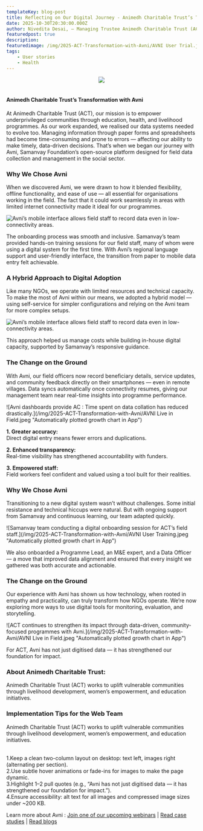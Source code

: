 ```yaml
---
templateKey: blog-post
title: Reflecting on Our Digital Journey - Animedh Charitable Trust’s Transformation with Avni
date: 2025-10-30T20:30:00.000Z
author: Nivedita Desai, – Managing Trustee Animedh Charitable Trust (ACT)
featuredpost: true
description: 
featuredimage: /img/2025-ACT-Transformation-with-Avni/AVNI User Trial.jpeg
tags:
    - User stories
    - Health
---
```


<div style="text-align: center;">
<a href="https://forms.gle/zD2A4cPRtpdcczPe9" target="_blank" rel="noopener noreferrer">
  <img src="/img/2025-ACT-Transformation-with-Avni/AVNI User Trial.jpeg"/>
</a>
</div>

<br>

#### Animedh Charitable Trust’s Transformation with Avni

At Animedh Charitable Trust (ACT), our mission is to empower underprivileged communities through education, health, and livelihood programmes. As our work expanded, we realised our data systems needed to evolve too.
Managing information through paper forms and spreadsheets had become time-consuming and prone to errors — affecting our ability to make timely, data-driven decisions.
That’s when we began our journey with Avni, Samanvay Foundation’s open-source platform designed for field data collection and management in the social sector.

### Why We Chose Avni

When we discovered Avni, we were drawn to how it blended flexibility, offline functionality, and ease of use — all essential for organisations working in the field. The fact that it could work seamlessly in areas with limited internet connectivity made it ideal for our programmes.

![Avni’s mobile interface allows field staff to record data even in low-connectivity areas.](/img/2025-ACT-Transformation-with-Avni/app_act.png "Avni’s mobile interface allows field staff to record data even in low-connectivity areas.")

The onboarding process was smooth and inclusive. Samanvay’s team provided hands-on training sessions for our field staff, many of whom were using a digital system for the first time. With Avni’s regional language support and user-friendly interface, the transition from paper to mobile data entry felt achievable.

### A Hybrid Approach to Digital Adoption

Like many NGOs, we operate with limited resources and technical capacity. To make the most of Avni within our means, we adopted a hybrid model — using self-service for simpler configurations and relying on the Avni team for more complex setups.

![Avni’s mobile interface allows field staff to record data even in low-connectivity areas.](/img/2025-ACT-Transformation-with-Avni/app_designer_act.png "Avni’s mobile interface allows field staff to record data even in low-connectivity areas.")

This approach helped us manage costs while building in-house digital capacity, supported by Samanvay’s responsive guidance.

### The Change on the Ground

With Avni, our field officers now record beneficiary details, service updates, and community feedback directly on their smartphones — even in remote villages. Data syncs automatically once connectivity resumes, giving our management team near real-time insights into programme performance.

![Avni dashboards provide AC : Time spent on data collation has reduced drastically.](/img/2025-ACT-Transformation-with-Avni/AVNI Live in Field.jpeg "Automatically plotted growth chart in App")

**1. Greater accuracy:**</br>
Direct digital entry means fewer errors and duplications.

**2. Enhanced transparency:**</br>
Real-time visibility has strengthened accountability with funders.

**3. Empowered staff:**</br>
Field workers feel confident and valued using a tool built for their realities.

### Why We Chose Avni

Transitioning to a new digital system wasn’t without challenges. Some initial resistance and technical hiccups were natural. But with ongoing support from Samanvay and continuous learning, our team adapted quickly.

![Samanvay team conducting a digital onboarding session for ACT’s field staff.](/img/2025-ACT-Transformation-with-Avni/AVNI User Training.jpeg "Automatically plotted growth chart in App")

We also onboarded a Programme Lead, an M&E expert, and a Data Officer — a move that improved data alignment and ensured that every insight we gathered was both accurate and actionable.

### The Change on the Ground

Our experience with Avni has shown us how technology, when rooted in empathy and practicality, can truly transform how NGOs operate. We’re now exploring more ways to use digital tools for monitoring, evaluation, and storytelling.

![ACT continues to strengthen its impact through data-driven, community-focused programmes with Avni.](/img/2025-ACT-Transformation-with-Avni/AVNI Live in Field.jpeg "Automatically plotted growth chart in App")

For ACT, Avni has not just digitised data — it has strengthened our foundation for impact.

### About Animedh Charitable Trust:

Animedh Charitable Trust (ACT) works to uplift vulnerable communities through livelihood development, women’s empowerment, and education initiatives.

###  Implementation Tips for the Web Team

Animedh Charitable Trust (ACT) works to uplift vulnerable communities through livelihood development, women’s empowerment, and education initiatives.

<br>
1.Keep a clean two-column layout on desktop: text left, images right (alternating per section).

<br>
2.Use subtle hover animations or fade-ins for images to make the page dynamic.

<br>
3.Highlight 1–2 pull quotes (e.g., “Avni has not just digitised data — it has strengthened our foundation for impact.”).

<br>
4.Ensure accessibility: alt text for all images and compressed image sizes under ~200 KB.

<br>

Learn more about Avni : [Join one of our upcoming webinars](/events) | [Read case studies](/case-studies) | [Read blogs](/blog)

<br><br>
